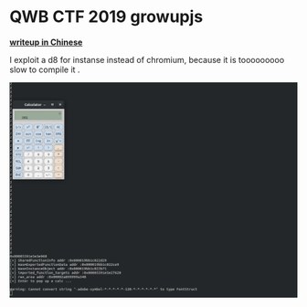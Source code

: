 # QWB CTF 2019 growupjs

**[writeup in Chinese](<http://p4nda.top/2019/07/27/QWB/>)**

I exploit a d8 for instanse instead of chromium, because it is tooooooooo slow to compile it .

![](./result.png)

